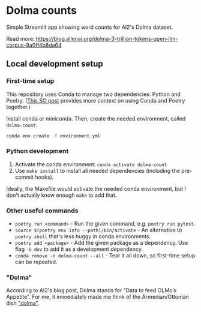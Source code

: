# Dolma counts

Simple Streamlit app showing word counts for AI2's Dolma dataset.

Read more: https://blog.allenai.org/dolma-3-trillion-tokens-open-llm-corpus-9a0ff4b8da64

## Local development setup

### First-time setup

This repository uses Conda to manage two dependencies: Python and Poetry. ([This SO post](https://stackoverflow.com/a/71110028) provides more context on using Conda and Poetry together.)

Install conda or miniconda. Then, create the needed environment, called `dolma-count`.

```bash
conda env create -f environment.yml
```

### Python development

1. Activate the conda environment: `conda activate dolma-count`
2. Use `make install` to install all needed dependencies (including the pre-commit hooks).

Ideally, the Makefile would activate the needed conda environment, but I don't actually know enough `make` to add that.

### Other useful commands

 - `poetry run <command>` - Run the given command, e.g. `poetry run pytest`.
 - `source $(poetry env info --path)/bin/activate` - An alternative to `poetry shell` that's less buggy in conda environments.
 - `poetry add <package>` - Add the given package as a dependency. Use flag `-G dev` to add it as a development dependency.
 - `conda remove -n dolma-count --all` - Tear it all down, so first-time setup can be repeated.

 ### "Dolma"

 According to AI2's blog post, Dolma stands for "Data to feed OLMo’s Appetite". For me, it immediately made me think of the Armenian/Ottoman dish ["dolma"](https://en.wikipedia.org/wiki/Dolma).
